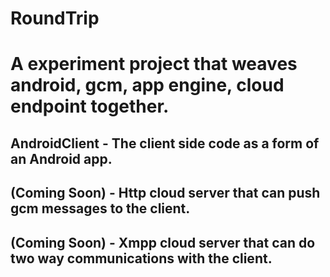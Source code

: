 RoundTrip
=========

# A experiment project that weaves android, gcm, app engine, cloud endpoint together.
## AndroidClient - The client side code as a form of an Android app.</p>
## (Coming Soon) - Http cloud server that can push gcm messages to the client.</p>
## (Coming Soon) - Xmpp cloud server that can do two way communications with the client.</p>
 
